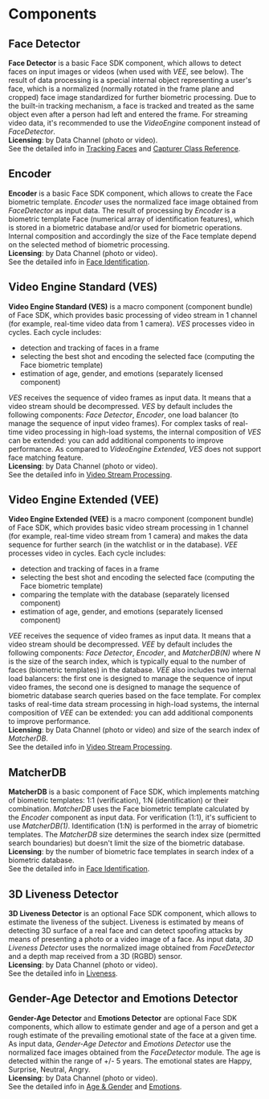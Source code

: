 # Components

## Face Detector 

**Face Detector** is a basic Face SDK component, which allows to detect faces on input images or videos (when used with *VEE*, see below). The result of data processing is a special internal object representing a user's face, which is a normalized (normally rotated in the frame plane and cropped) face image standardized for further biometric processing. Due to the built-in tracking mechanism, a face is tracked and treated as the same object even after a person had left and entered the frame. For streaming video data, it's recommended to use the *VideoEngine* component instead of *FaceDetector*.  
**Licensing**: by Data Channel (photo or video).  
See the detailed info in [Tracking Faces](development/video_stream_processing.md#tracking-faces) and [Capturer Class Reference](development/face_capturing.md#capturer-class-reference).

## Encoder 

**Encoder** is a basic Face SDK component, which allows to create the Face biometric template. *Encoder* uses the normalized face image obtained from *FaceDetector* as input data.
The result of processing by *Encoder* is a biometric template Face (numerical array of identification features), which is stored in a biometric database and/or used for biometric operations. Internal composition and accordingly the size of the Face template depend on the selected method of biometric processing.  
**Licensing**: by Data Channel (photo or video).  
See the detailed info in [Face Identification](development/face_identification.md).

## Video Engine Standard (VES)

**Video Engine Standard (VES)** is a macro component (component bundle) of Face SDK, which provides basic processing of video stream in 1 channel (for example, real-time video data from 1 camera). *VES* processes video in cycles. Each cycle includes:
  * detection and tracking of faces in a frame
  * selecting the best shot and encoding the selected face (computing the Face biometric template)
  * estimation of age, gender, and emotions (separately licensed component)

*VES* receives the sequence of video frames as input data. It means that a video stream should be decompressed. *VES* by default includes the following components: *Face Detector*, *Encoder*, one load balancer (to manage the sequence of input video frames). For complex tasks of real-time video processing in high-load systems, the internal composition of *VES* can be extended: you can add additional components to improve performance. As compared to *VideoEngine Extended*, *VES* does not support face matching feature.  
**Licensing**: by Data Channel (photo or video).  
See the detailed info in [Video Stream Processing](development/video_stream_processing.md).

## Video Engine Extended (VEE)

**Video Engine Extended (VEE)** is a macro component (component bundle) of Face SDK, which provides basic video stream processing in 1 channel (for example, real-time video stream from 1 camera) and makes the data sequence for further search (in the watchlist or in the database). *VEE* processes video in cycles. Each cycle includes:
 * detection and tracking of faces in a frame
 * selecting the best shot and encoding the selected face (computing the Face biometric template)
 * comparing the template with the database (separately licensed component)
 * estimation of age, gender, and emotions (separately licensed component)

*VEE* receives the sequence of video frames as input data. It means that a video stream should be decompressed. *VEE* by default includes the following components: *Face Detector*, *Encoder*, and *MatcherDB(N)* where *N* is the size of the search index, which is typically equal to the number of faces (biometric templates) in the database. *VEE* also includes two internal load balancers: the first one is designed to manage the sequence of input video frames, the second one is designed to manage the sequence of biometric database search queries based on the face template. For complex tasks of real-time data stream processing in high-load systems, the internal composition of *VEE* can be extended: you can add additional components to improve performance.  
**Licensing**: by Data Channel (photo or video) and size of the search index of *MatcherDB*.  
See the detailed info in [Video Stream Processing](development/video_stream_processing.md).  

## MatcherDB

**MatcherDB** is a basic component of Face SDK, which implements matching of biometric templates: 1:1 (verification), 1:N (identification) or their combination. *MatcherDB* uses the Face biometric template calculated by the *Encoder* component as input data. For verification (1:1), it's sufficient to use *MatcherDB(1)*. Identification (1:N) is performed in the array of biometric templates. The *MatcherDB* size determines the search index size (permitted search boundaries) but doesn't limit the size of the biometric database.  
**Licensing**: by the number of biometric face templates in search index of a biometric database.  
See the detailed info in [Face Identification](development/face_identification.md).

## 3D Liveness Detector

**3D Liveness Detector** is an optional Face SDK component, which allows to estimate the liveness of the subject. Liveness is estimated by means of detecting 3D surface of a real face and can detect spoofing attacks by means of presenting a photo or a video image of a face. As input data, *3D Liveness Detector* uses the normalized image obtained from *FaceDetector* and a depth map received from a 3D (RGBD) sensor.  
**Licensing**: by Data Channel (photo or video).  
See the detailed info in [Liveness](development/face_estimation.md#liveness).

## Gender-Age Detector and Emotions Detector

**Gender-Age Detector** and **Emotions Detector** are optional Face SDK components, which allow to estimate gender and age of a person and get a rough estimate of the prevailing emotional state of the face at a given time. As input data, *Gender-Age Detector* and *Emotions Detector* use the normalized face images obtained from the *FaceDetector* module. The age is detected within the range of +/- 5 years. The emotional states are Happy, Surprise, Neutral, Angry.  
**Licensing**: by Data Channel (photo or video).  
See the detailed info in [Age & Gender](development/face_estimation.md#age--gender) and [Emotions](development/face_estimation.md#emotions).
